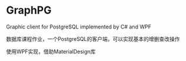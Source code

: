 # GraphPG
Graphic client for PostgreSQL implemented by C# and WPF

数据库课程作业，一个PostgreSQL的客户端，可以实现基本的增删查改操作

使用WPF实现，借助MaterialDesign库
